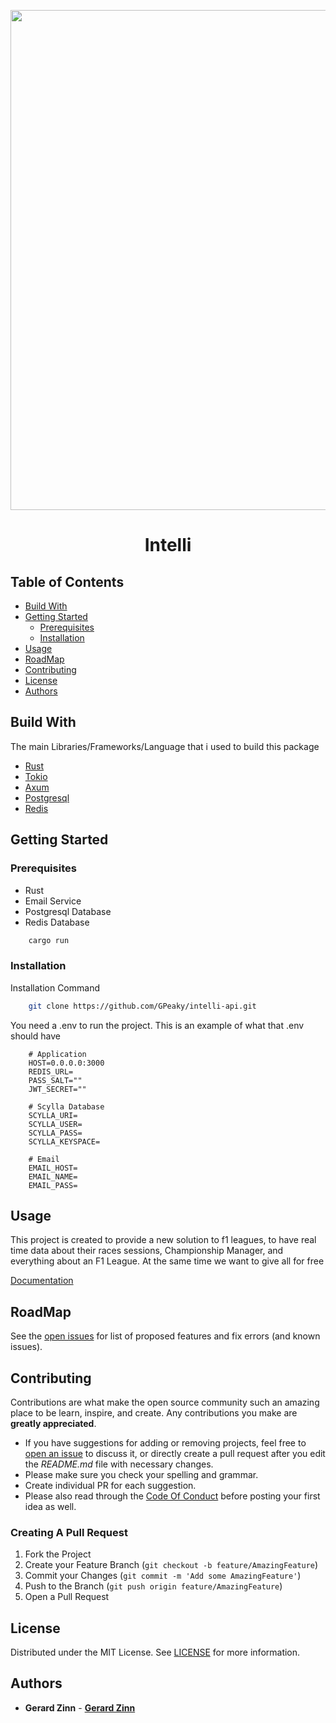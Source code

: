 <p align="center">
    <img src="https://cdn.discordapp.com/attachments/1086116819644985345/1127742819591794729/31_sin_titulo_20230710012713.png" style="width:20vh;" >
</p>
<h1 align="center">Intelli</h1>

## Table of Contents

- [Build With](#build-with)
- [Getting Started](#getting-started)
  - [Prerequisites](#prerequisites)
  - [Installation](#installation)
- [Usage](#usage)
- [RoadMap](#roadmap)
- [Contributing](#contributing)
- [License](#license)
- [Authors](#authors)

## Build With

The main Libraries/Frameworks/Language that i used to build this package

- [Rust](https://www.rust-lang.org)
- [Tokio](https://tokio.rs/)
- [Axum](https://crates.io/crates/axum)
- [Postgresql](https://www.postgresql.org/)
- [Redis](https://redis.io/)

## Getting Started

### Prerequisites

- Rust
- Email Service
- Postgresql Database
- Redis Database

```sh
    cargo run
```

### Installation

Installation Command

```sh
    git clone https://github.com/GPeaky/intelli-api.git
```

You need a .env to run the project. This is an example of what that .env should have

```env
    # Application
    HOST=0.0.0.0:3000
    REDIS_URL=
    PASS_SALT=""
    JWT_SECRET=""

    # Scylla Database
    SCYLLA_URI=
    SCYLLA_USER=
    SCYLLA_PASS=
    SCYLLA_KEYSPACE=

    # Email
    EMAIL_HOST=
    EMAIL_NAME=
    EMAIL_PASS=
```

## Usage

This project is created to provide a new solution to f1 leagues, to have real time data about their races sessions, Championship Manager, and everything about an F1 League. At the same time we want to give all for free

[Documentation](https://gerardjoven2020.gitbook.io/intelli-api/)

## RoadMap

See the [open issues](https://github.com/GPeaky/intelli-api/issues) for list of proposed features and fix errors (and known issues).

## Contributing

Contributions are what make the open source community such an amazing place to be learn, inspire, and create. Any contributions you make are **greatly appreciated**.

- If you have suggestions for adding or removing projects, feel free to [open an issue](https://github.com/GPeaky/intelli-api/issues/new) to discuss it, or directly create a pull request after you edit the _README.md_ file with necessary changes.
- Please make sure you check your spelling and grammar.
- Create individual PR for each suggestion.
- Please also read through the [Code Of Conduct](https://github.com/GPeaky/intelli-api/blob/main/CODE_OF_CONDUCT.md) before posting your first idea as well.

### Creating A Pull Request

1. Fork the Project
2. Create your Feature Branch (`git checkout -b feature/AmazingFeature`)
3. Commit your Changes (`git commit -m 'Add some AmazingFeature'`)
4. Push to the Branch (`git push origin feature/AmazingFeature`)
5. Open a Pull Request

## License

Distributed under the MIT License. See [LICENSE](https://github.com/GPeaky/intelli-api/blob/main/LICENSE.md) for more information.

## Authors

- **Gerard Zinn** - **[Gerard Zinn](https://github.com/GPeaky)**
